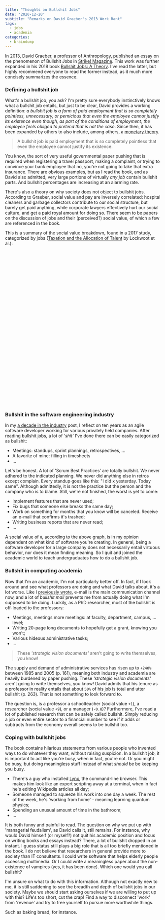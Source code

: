 ```yaml
---
title: "Thoughts on Bullshit Jobs"
date: '2020-12-20'
subtitle: "Remarks on David Graeber's 2013 Work Rant"
tags:
  - jobs
  - academia
categories:
  - braindump
---
```


In 2013, David Graeber, a professor of Anthropology, published an essay on the phenomenon of Bullshit Jobs in [Strike! Magazine](https://www.strike.coop/bullshit-jobs/). This work was further expanded in his 2018 book [Bullshit Jobs: A Theory](https://www.goodreads.com/book/show/34466958-bullshit-jobs). I've read the latter, but highly recommend everyone to read the former instead, as it much more concisely summarizes the essence. 

### Defining a bullshit job

What's a bullshit job, you ask? I'm pretty sure everybody instinctively knows what a bullshit job entails, but just to be clear, David provides a working definition: _a bullshit job is a form of paid employment that is so completely pointless, unnecessary, or pernicious that even the employee cannot justify its existence even though, as part of the conditions of employment, the employee feels obliged to pretend that is not the case_. Since then, it has been expanded by others to also include, among others, a [monetary theory](https://austingmackell.medium.com/explaining-bullshit-jobs-with-monetary-theory-11be9bb99d35).

> A bullshit job is paid employment that is so completely pointless that even the employee cannot justify its existence.

You know, the sort of very useful governmental paper pushing that is required when registering a travel passport, making a complaint, or trying to convince your bank employee that no, you're not going to take that extra insurance. There are obvious examples, but as I read the book, and as David also admitted, very large portions of virtually _any job_ contain bullshit parts. And bullshit percentages are increasing at an alarming rate. 

There's also a theory on why society does not object to bullshit jobs. According to Graeber, social value and pay are inversely correlated: hospital cleaners and garbage collectors contribute to our social structure, but barely get paid anything, while corporate lawyers effectively hurt our social culture, and get a paid royal amount for doing so. There seem to be papers on the discussion of jobs and their (perceived?) social value, of which a few are referenced in the book. 

<script type='text/javascript' src='/js/amcharts4core.js'></script>
<script type='text/javascript' src='/js/amcharts4charts.js'></script>
<script type='text/javascript' src='/js/amcharts4animated.js'></script>

This is a summary of the social value breakdown, found in a 2017 study, categorized by jobs ([Taxation and the Allocation of Talent](https://www.journals.uchicago.edu/doi/abs/10.1086/693393?casa_token=46Fn4qTkh1cAAAAA:aR3HQynt1SCG2WjPx1eh2GSkxaciKEmGYgIrmB9te230mEyN2MCBGzpjzBLseSGfmRKPMQUl4ow) by Lockwoot et al.):

<div id="jobdiv" style="width: 100%; height: 500px"></div>

<script>
am4core.ready(function() {

am4core.useTheme(am4themes_animated);

function createChart(divid, data) {
    var chart = am4core.create(divid, am4charts.XYChart);
    chart.data = data;

    chart.padding(40, 40, 40, 40);

    var categoryAxis = chart.yAxes.push(new am4charts.CategoryAxis());
    categoryAxis.renderer.grid.template.location = 0;
    categoryAxis.dataFields.category = "config";
    categoryAxis.renderer.inversed = true;
    categoryAxis.renderer.grid.template.disabled = true;
    //categoryAxis.renderer.minGridDistance = 100;
    categoryAxis.renderer.minWidth = 120;

    var valueAxis = chart.xAxes.push(new am4charts.ValueAxis());
    //valueAxis.min = 0;

    var series = chart.series.push(new am4charts.ColumnSeries());
    series.dataFields.categoryY = "config";
    series.dataFields.valueX = "val";
    series.tooltipText = "{valueX.value}"
    series.columns.template.strokeOpacity = 0;
    series.columns.template.column.cornerRadiusBottomRight = 5;
    series.columns.template.column.cornerRadiusTopRight = 5;

    var labelBullet = series.bullets.push(new am4charts.LabelBullet())
    labelBullet.label.horizontalCenter = "left";
    labelBullet.fontSize = 20;
    labelBullet.label.dx = 5;
    labelBullet.label.fill = am4core.color("white");
    labelBullet.label.text = "{values.valueX.workingValue}";
    labelBullet.locationX = 1;

    categoryAxis.sortBySeries = series;

    var columnTemplate = series.columns.template;
    columnTemplate.adapter.add("fill", function(fill, target) {
      return am4core.color("#018660")
    })
}

createChart("jobdiv", [{
      "config": "researchers",
      "val": 9
    }, {
      "config": "schoolteachers",
      "val": 1
    }, {
      "config": "engineers",
      "val": 0.2
    }, {
      "config": "consultants, IT professionals",
      "val": 0
    }, {
      "config": "lawyers",
      "val": -0.2
    }, {
      "config": "advertisers, marketing",
      "val": -0.3
    }, {
      "config": "managers",
      "val": -0.8
    }, {
      "config": "financial sector",
      "val": -1.5
    }]
    );

}); // end am4core.ready()
</script>

### Bullshit in the software engineering industry

In my [a decade in the industry](/post/2018/10/a-decade-in-the-industry/) post, I reflect on ten years as an agile software developer working for various privately held companies. After reading bullshit jobs, a lot of _'shit'_ I've done there can be easily categorized as bullshit:

- Meetings: standups, sprint plannings, retrospectives, ...
- A favorite of mine: filling in timesheets
- ...

Let's be honest. A lot of 'Scrum Best Practices' are totally bullshit. We never adhered to the indicated planning. We never did anything else in retros except complain. Every standup goes like this: "I did x yesterday. Today same". Although admittedly, it is not the practice but the person and the company who is to blame. Still, we're not finished, the worst is yet to come:

- Implement features that are never used;
- Fix bugs that someone else breaks the same day;
- Work on something for months that you know will be canceled. Receive an e-mail that confirms it's trashed;
- Writing business reports that are never read;
- ...

A social value of `0`, according to the above graph, is in my opinion dependent on what kind of software you're creating. In general, being a software developer for a large company does not necessarily entail virtuous behavior, nor does it mean finding meaning. So I quit and joined the academic world to teach undergraduates how to do a bullshit job.

### Bullshit in computing academia

Now that I'm an academic, I'm not particularly better off. In fact, if I look around and see what professors are doing and what David talks about, it's a lot worse. Like I [previously wrote](/post/2020/02/agile-academia), e-mail is the main communication channel now, and a lot of _bullshit mail_ prevents me from actually doing what I'm supposed to be doing. Luckily, as a PhD researcher, most of the bullshit is off-loaded to the professors:

- Meetings, meetings more meetings: at faculty, department, campus, ... level;
- Writing 20-page long documents to hopefully get a grant, knowing you won't;
- Various hideous administrative tasks;
- ...

> These _'strategic vision documents'_ aren't going to write themselves, you know!

The supply and demand of administrative services has risen up to `+240%` between 1985 and 2005 (p. 161), meaning both industry and academia are heavily burdened by paper pushing. These _'strategic vision documents'_ aren't going to write themselves, you know! David admits that his tenure as a professor in reality entails that about `50%` of his job is total and utter bullshit (p. 263). That is not something to look forward to.

The question is, is a professor a schoolteacher (social value `+1`), a researcher (social value `+9`), or a manager (`-0.8`)? Furthermore, I've read a lot of published research that can be safely called bullshit. Simply reducing a job or even entire sector to a financial number to see if it adds or subtracts from the economy overall seems to be bullshit too.

### Coping with bullshit jobs 

The book contains hilarious statements from various people who invented ways to do whatever they want, without raising suspicion. In a bullshit job, it is important to act like you're busy, when in fact, you're not. Or you might be busy, but doing meaningless stuff instead of what _should_ be be keeping you busy. 

- There's a guy who installed [Lynx](http://lynx.browser.org), the command-line browser. This makes him look like an expert scripting away at a terminal, when in fact he's editing Wikipedia articles all day;
- Someone managed to squeeze his work into one day a week. The rest of the week, he's 'working from home' - meaning learning quantum physics;
- Spending an unusual amount of time in the bathroom;
- ...

It is both funny and painful to read. The question on why we put up with 'managerial feudalism', as David calls it, still remains. For instance, why would David himself (or myself?) not quit his academic position and focus on writing books and essays instead? There, a lot of bullshit dropped in an instant. I guess status still plays a big role that is all too briefly mentioned in the book. I do not believe that researchers in general provide more to society than IT consultants. I could write software that helps elderly people accessing multimedia. Or I could write a meaningless paper about the non-existence of vampires (yes, it has been done). Which one would you call bullshit?

I'm unsure on what to do with this information. Although not exactly new to me, it is still saddening to see the breadth and depth of bullshit jobs in our society. Maybe we should start asking ourselves if we are willing to put up with this? Life's too short, cut the crap! Find a way to disconnect 'work' from 'revenue' and try to free yourself to pursue more worthwhile things. 

Such as baking bread, for instance.
